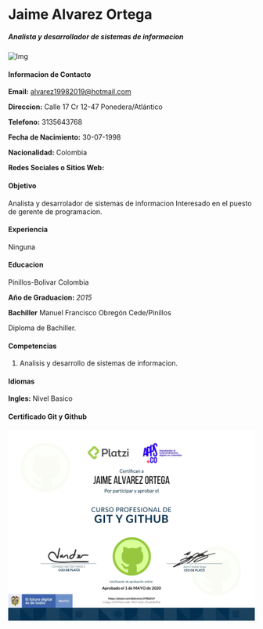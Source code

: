 # **Jaime Alvarez Ortega**
##### Analista y desarrollador de sistemas de informacion
![Img](Documentacion/img/Jaime.jpg)

#### Informacion de Contacto

  **Email:** alvarez19982019@hotmail.com

  **Direccion:** Calle 17 Cr 12-47 Ponedera/Atlántico

  **Telefono:** 3135643768

  **Fecha de Nacimiento:** 30-07-1998

  **Nacionalidad:** Colombia

  **Redes Sociales o Sitios Web:**

#### Objetivo
Analista y desarrolador de sistemas de informacion Interesado en el puesto de gerente de programacion.  

#### Experiencia
Ninguna


#### Educacion
Pinillos-Bolivar Colombia

 **Año de Graduacion:**
*2015*

**Bachiller** Manuel Francisco Obregón Cede/Pinillos

Diploma de Bachiller.

#### Competencias
1. Analisis y desarrollo de sistemas de informacion.


#### Idiomas
**Ingles:** Nivel Basico


#### Certificado Git y Github

![git](Documentacion/certificados/Jaime.jpg)
